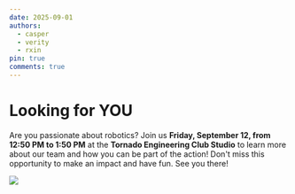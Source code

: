 ```yaml
---
date: 2025-09-01
authors:
  - casper
  - verity
  - rxin
pin: true
comments: true
---
```


# Looking for YOU

Are you passionate about robotics? Join us **Friday, September 12, from 12:50 PM to 1:50 PM** at the **Tornado Engineering Club Studio** to learn more about our team and how you can be part of the action! Don't miss this opportunity to make an impact and have fun. See you there!

![](../../../../../gallery/004.jpg)

<!-- more -->
